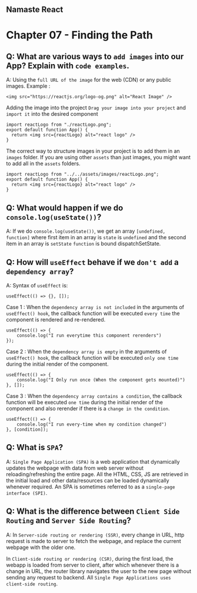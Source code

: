 ## Namaste React 
# Chapter 07 - Finding the Path


## Q: What are various ways to `add images` into our App? Explain with `code examples`.
A: Using the `full URL of the image` for the web (CDN) or any public images.
Example : 
```
<img src="https://reactjs.org/logo-og.png" alt="React Image" />
```
Adding the image into the project 
`Drag your image into your project` and `import it` into the desired component
```
import reactLogo from "./reactLogo.png";
export default function App() {
  return <img src={reactLogo} alt="react logo" />
}
```
The correct way to structure images in your project is to add them in an `images` folder. If you are using other `assets` than just images, you might want to add all in the `assets` folders. 
```
import reactLogo from "../../assets/images/reactLogo.png";
export default function App() {
  return <img src={reactLogo} alt="react logo" />
}
```


## Q: What would happen if we do `console.log(useState())`?
A: If we do `console.log(useState())`, we get an array `[undefined, function]`  where first item in an array is `state` is `undefined` and the second item in an array is `setState` `function` is bound dispatchSetState.


## Q: How will `useEffect` behave if we `don't add` a `dependency array`?
A: Syntax of `useEffect` is:
```
useEffect(() => {}, []);
```
Case 1 : When the `dependency array is not included` in the arguments of `useEffect() hook`, the callback function will be executed `every time` the component is rendered and re-rendered.
```
useEffect(() => {
	console.log("I run everytime this component rerenders")
});
```
Case 2 : When the `dependency array is empty` in the arguments of `useEffect() hook`, the callback function will be executed `only one time` during the initial render of the component.
```
useEffect(() => {
	console.log("I Only run once (When the component gets mounted)")
}, []);
```
Case 3 :  When the `dependency array contains a condition`,  the callback function will be executed  `one time` during the initial render of the component and also rerender if there is a `change in the condition`.
```
useEffect(() => {
	console.log("I run every-time when my condition changed")
}, [condition]);
```


## Q: What is `SPA`?
A: `Single Page Application (SPA)` is a web application that dynamically updates the webpage with data from web server without reloading/refreshing the entire page. All the HTML, CSS, JS are retrieved in the initial load and other data/resources can be loaded dynamically whenever required. An SPA is sometimes referred to as a `single-page interface (SPI)`.


## Q: What is the difference between `Client Side Routing` and `Server Side Routing`?
A: In `Server-side routing or rendering (SSR)`, every change in URL, http request is made to server to fetch the webpage, and replace the current webpage with the older one. 

In `Client-side routing or rendering (CSR)`, during the first load, the webapp is loaded from server to client, after which whenever there is a change in URL, the router library navigates the user to the new page without sending any request to backend. All `Single Page Applications uses client-side routing`. 
